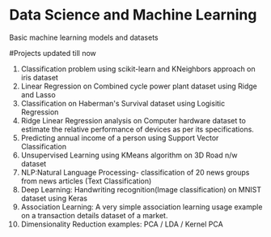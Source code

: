 # Data Science and Machine Learning
Basic machine learning models and datasets

#Projects updated till now
1. Classification problem using scikit-learn and KNeighbors approach on iris dataset
2. Linear Regression on Combined cycle power plant dataset using Ridge and Lasso
3. Classification on Haberman's Survival dataset using Logisitic Regression
4. Ridge Linear Regression analysis on Computer hardware dataset to estimate the relative performance of devices
   as per its specifications.
5. Predicting annual income of a person using Support Vector Classification
6. Unsupervised Learning using KMeans algorithm on 3D Road n/w dataset
7. NLP:Natural Language Processing- classification of 20 news groups from news articles (Text Classification)
8. Deep Learning: Handwriting recognition(Image classification) on  MNIST dataset using Keras
9. Association Learning: A very simple association learning usage example on a transaction details dataset of a market.
10. Dimensionality Reduction examples: PCA / LDA / Kernel PCA